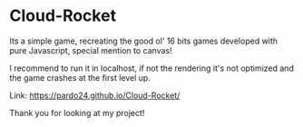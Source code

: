 # Cloud-Rocket

Its a simple game, recreating the good ol' 16 bits games developed with pure Javascript, special mention to canvas!


I recommend to run it in localhost, if not the rendering it's not optimized and the game crashes at the first level up.

Link: https://pardo24.github.io/Cloud-Rocket/

Thank you for looking at my project!
